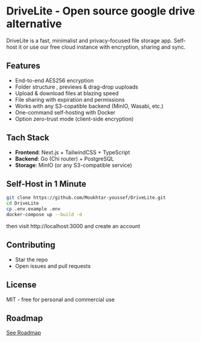 # DriveLite - Open source google drive alternative

DriveLite is a fast, minimalist and privacy-focused file storage app.
Self-host it or use our free cloud instance with encryption, sharing and sync.

## Features

- End-to-end AES256 encryption
- Folder structure , previews & drag-drop uuploads
- Upload & download files at blazing speed
- File sharing with expiration and permissions
- Works with any S3-copatible backend (MinIO, Wasabi, etc.)
- One-command self-hosting with Docker
- Option zero-trust mode (client-side encryption)

## Tach Stack

- **Frontend**: Next.js + TailwindCSS + TypeScript
- **Backend**: Go (Chi router) + PostgreSQL
- **Storage**: MinIO (or any S3-compatible service)

## Self-Host in 1 Minute

```bash
git clone https://github.com/Moukhtar-youssef/DriveLite.git
cd DriveLite
cp .env.example .env
docker-compose up --build -d
```

then visit http://localhost:3000 and create an account

## Contributing

- Star the repo
- Open issues and pull requests

## License

MIT - free for personal and commercial use

## Roadmap

[See Roadmap](./ROADMAP.md)
